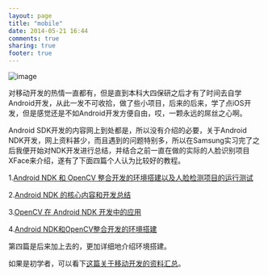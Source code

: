 ```yaml
---
layout: page
title: "mobile"
date: 2014-05-21 16:44
comments: true
sharing: true
footer: true
---
```


![image](http://hujiaweibujidao.github.io/images/mobile.jpg)

对移动开发的热情一直都有，但是直到本科大四保研之后才有了时间去自学Android开发，从此一发不可收拾，做了些小项目，后来的后来，学了点iOS开发，但是感觉还是不如Android开发方便自由，哎，一颗永远的屌丝之心啊。

Android SDK开发的内容网上到处都是，所以没有介绍的必要，关于Android NDK开发，网上资料甚少，而且遇到的问题特别多，所以在Samsung实习完了之后我便开始对NDK开发进行总结，并结合之前一直在做的实际的人脸识别项目XFace来介绍，遂有了下面四篇个人认为比较好的教程。

1.[Android NDK 和 OpenCV 整合开发的环境搭建以及人脸检测项目的运行测试](http://hujiaweibujidao.github.io/blog/2013/11/18/android-ndk-and-opencv-developement/)

2.[Android NDK 的核心内容和开发总结](http://hujiaweibujidao.github.io/blog/2013/11/18/android-ndk-and-opencv-development-2/)

3.[OpenCV 在 Android NDK 开发中的应用](http://hujiaweibujidao.github.io/blog/2013/11/18/android-ndk-and-opencv-development-3/)

4.[Android NDK和OpenCV整合开发的环境搭建](http://hujiaweibujidao.github.io/blog/2014/02/21/android-ndk-and-opencv-development-4/)

第四篇是后来加上去的，更加详细地介绍环境搭建。

如果是初学者，可以看下[这篇关于移动开发的资料汇总](http://hujiaweibujidao.github.io/blog/2014/03/13/mobile-development-materials/)。















